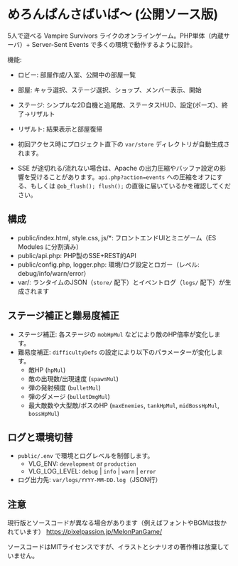 # めろんぱんさばいば〜 (公開ソース版)

5人で遊べる Vampire Survivors ライクのオンラインゲーム。PHP単体（内蔵サーバ）+ Server-Sent Events で多くの環境で動作するように設計。

機能:
- ロビー: 部屋作成/入室、公開中の部屋一覧
- 部屋: キャラ選択、ステージ選択、ショップ、メンバー表示、開始
- ステージ: シンプルな2D自機と追尾敵、ステータスHUD、設定(ポーズ)、終了→リザルト
- リザルト: 結果表示と部屋復帰

- 初回アクセス時にプロジェクト直下の `var/store` ディレクトリが自動生成されます。
- SSE が途切れる/流れない場合は、Apache の出力圧縮やバッファ設定の影響を受けることがあります。`api.php?action=events` への圧縮をオフにする、もしくは `@ob_flush(); flush();` の直後に届いているかを確認してください。

## 構成
- public/index.html, style.css, js/*: フロントエンドUIとミニゲーム（ES Modules に分割済み）
- public/api.php: PHP製のSSE+REST的API
- public/config.php, logger.php: 環境/ログ設定とロガー（レベル: debug/info/warn/error）
- var/: ランタイムのJSON（`store/` 配下）とイベントログ（`logs/` 配下）が生成されます

## ステージ補正と難易度補正

- ステージ補正: 各ステージの `mobHpMul` などにより敵のHP倍率が変化します。
- 難易度補正: `difficultyDefs` の設定により以下のパラメーターが変化します。
  - 敵HP (`hpMul`)
  - 敵の出現数/出現速度 (`spawnMul`)
  - 弾の発射頻度 (`bulletMul`)
  - 弾のダメージ (`bulletDmgMul`)
  - 最大敵数や大型敵/ボスのHP (`maxEnemies`, `tankHpMul`, `midBossHpMul`, `bossHpMul`)

## ログと環境切替
- `public/.env` で環境とログレベルを制御します。
	- VLG_ENV: `development` or `production`
	- VLG_LOG_LEVEL: `debug` | `info` | `warn` | `error`
- ログ出力先: `var/logs/YYYY-MM-DD.log`（JSON行）

## 注意
現行版とソースコードが異なる場合があります（例えばフォントやBGMは抜かれています）
https://pixelpassion.jp/MelonPanGame/

ソースコードはMITライセンスですが、イラストとシナリオの著作権は放棄していません。
